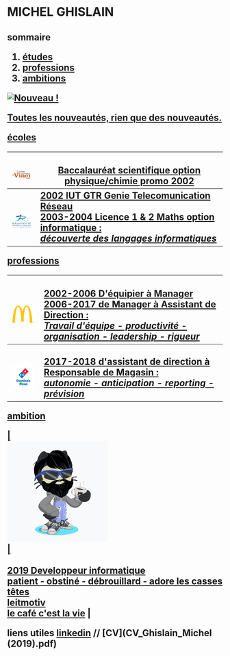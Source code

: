 <html>
    <head>
    <link rel="stylesheet" href="style.css" />
    </head>

<body>

<h1> MICHEL GHISLAIN 

<h2> sommaire

<ol>                                         
    <li><a href="#part1" >études</li>  
    <li><a href="#part2" >professions</li>
    <li><a href="#part3" >ambitions</li>
    
 </ol>
 
 <p class="flotte">
 <img src="images/new.png" alt="Nouveau !" />
</p>
<p>
 Toutes les nouveautés, rien que des nouveautés.
</p>

<p id="part1"> écoles </p>
    
| <br> ![Image](lycée.png) <br> | <br> Baccalauréat scientifique option physique/chimie promo 2002  |
| :---: | --- |
| <br> ![Image](univ.png) <br> | 2002 IUT GTR Genie Telecomunication Réseau <br> 2003-2004 Licence 1 & 2 Maths option informatique : <br> ___découverte des langages informatiques___ |

<p id="part2"> professions </p>

| <br id="part2"> ![Image](mc.png) <br>| <br> 2002-2006 D'équipier à Manager <br> 2006-2017 de Manager à Assistant de Direction : <br> ___Travail d'équipe - productivité - organisation - leadership - rigueur___ |
|:---:|:---|
| <br> ![Image](dom.png) <br> | <br>  2017-2018 d'assistant de direction à Responsable de Magasin : <br> ___autonomie - anticipation - reporting - prévision___  |

<p id="part3"> ambition </p>
    
| <br id="part3"> ![Image](cat.png) <br> | <br> <br> 2019 Developpeur informatique <br> __patient - obstiné - débrouillard - adore les casses têtes__ <br> leitmotiv <br> [le café c'est la vie](https://www.youtube.com/watch?v=UGtKGX8B9hU) |



liens utiles [linkedin](https://www.linkedin.com/in/ghislain-michel-31b024153/) // [CV](CV_Ghislain_Michel (2019).pdf) 

</body>

</html>
  

